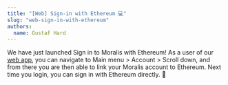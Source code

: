 ```yaml
---
title: "[Web] Sign-in with Ethereum 💻"
slug: "web-sign-in-with-ethereum"
authors:
  name: Gustaf Hard
---
```


We have just launched Sign in to Moralis with Ethereum! As a user of our [web app](https://admin.moralis.io/), you can navigate to Main menu > Account > Scroll down, and from there you are then able to link your Moralis account to Ethereum. Next time you login, you can sign in with Ethereum directly. 🎉
